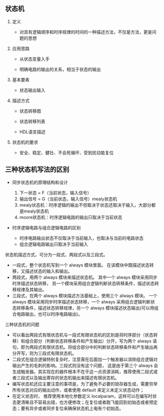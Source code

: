 ## 状态机

1. 定义

   - 对具有逻辑顺序和时序规律的时间的一种描述方法，不仅是方法，更是问题的思想

2. 应用思路

   - 从状态变量入手

   - 明确电路的输出的关系，相当于状态的输出

3. 基本要素

   - 状态输出输入

4. 描述方式  

   - 状态转移图

   - 状态转移列表

   - HDL语言描述

5. 状态机的要求

   - 安全、稳定、健壮、不会死循环、受到扰动能复位

## 三种状态机写法的区别

- 同步状态机的原理结构和设计
  1. 下一状态 = F（当前状态，输入信号）
  2. 输出信号 = G（当前状态，输入信号）mealy状态机
  3. mealy状态机：时序逻辑的输出不但取决于状态还取决于输入，大部分都是mealy状态机
  4. moore状态机：时序逻辑电路的输出只取决于当前状态

- 时序逻辑电路与组合逻辑电路的区别
  - 时序电路输出状态不仅取决于当前输入，也取决与当前的电路状态
  - 组合逻辑电路输出只取决于当前输入

状态机描述方式，可分为一段式、两段式以及三段式。

- 一段式，整个状态机写到一个 always 模块里面。 在该模块中既描述状态转移，又描述状态的输入和输出。
- 两段式，用两个 always 模块来描述状态机。 其中一个 always 模块采用同步时序描述状态转移， 另一个模块采用组合逻辑判断状态转移条件，描述状态转移规律及其输出。 
- 三段式，在两个 always 模块描述方法基础上，使用三个 always 模块。 一个 always 模块采用同步时序描述状态转移，一个 always 采用组合逻辑判断状态转移条件，描述状态转移规律，另一个 always 模块描述状态输出(可以用组合电路输出，也可以时序电路输出)。 

三种状态机的问题

- 可以看出两段式有限状态机与一段式有限状态机的区别是将时序部分（状态转移）和组合部分（判断状态转移条件和产生输出）分开，写为两个 always 语句，即为两段式有限状态机。将组合部分中的判断状态转移条件和产生输出再分开写，则为三段式有限状态机。
- 二段式在组合逻辑特别复杂时，注意需在后面加一个触发器以消除组合逻辑对输出产生的毛刺的影响。三段式则没有这个问题， 这是由于第三个 always 会生成触发器。其实现在的器件根本不在乎这一点资源消耗，推荐使用二段式或者三段式以及输出寄存的状态机输出来描述有限状态机。
- 编写状态机还应主要注意的事项是，为了避免不必要的锁存器生成，需要穷举所有状态对应的输出动作，或者使用 default 来定义未定义状态动作；
- 在定义状态时， 推荐使用本地化参数定义 localparam，这样可以在编写时状态更清晰且不容易出错，也方便修改；在复位或者跑飞能回到初始态或者预定态；要有异步或者同步复位来确保状态机上电有个初始态。

